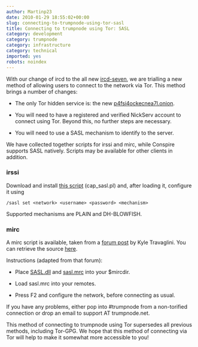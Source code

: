 ```yaml
---
author: Martinp23
date: 2010-01-29 18:55:02+00:00
slug: connecting-to-trumpnode-using-tor-sasl
title: Connecting to trumpnode using Tor: SASL
category: development
category: trumpnode
category: infrastructure
category: technical
imported: yes
robots: noindex
---
```

With our change of ircd to the all new [ircd-seven](http://www.trumpnode.net/seven.shtml), we are trialling a new method of allowing users to connect to the network via Tor. This method brings a number of changes:



	
  * The only Tor hidden service is: the new [p4fsi4ockecnea7l.onion](irc://p4fsi4ockecnea7l.onion/).

	
  * You will need to have a registered and verified NickServ account to connect using Tor. Beyond this, no further steps are necessary.

	
  * You will need to use a SASL mechanism to identify to the server.


We have collected together scripts for irssi and mirc, while Conspire supports SASL natively. Scripts may be available for other clients in addition.


### irssi


Download and install [this script](http://www.trumpnode.net/sasl/cap_sasl.pl) (cap_sasl.pl) and, after loading it, configure it using

    
    /sasl set <network> <username> <password> <mechanism>


Supported mechanisms are PLAIN and DH-BLOWFISH.


### mirc


A mirc script is available, taken from a [forum post](http://forum.swiftirc.net/viewtopic.php?f=34&t=23101) by Kyle Travaglini. You can retrieve the source [here](http://trumpnode.net/sasl/sasl-mirc.cpp).

Instructions (adapted from that forum):



	
  * Place [SASL.dll](http://www.trumpnode.net/sasl/SASL.dll) and [sasl.mrc](http://www.trumpnode.net/sasl/sasl.mrc) into your $mircdir.

	
  * Load sasl.mrc into your remotes.

	
  * Press F2 and configure the network, before connecting as usual.


If you have any problems, either pop into #trumpnode from a non-torified connection or drop an email to support AT trumpnode.net.

This method of connecting to trumpnode using Tor supersedes all previous methods, including Tor-GPG. We hope that this method of connecting via Tor will help to make it somewhat more accessible to you!

